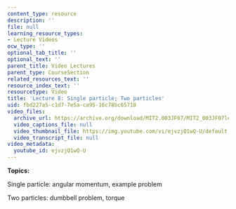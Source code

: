 ```yaml
---
content_type: resource
description: ''
file: null
learning_resource_types:
- Lecture Videos
ocw_type: ''
optional_tab_title: ''
optional_text: ''
parent_title: Video Lectures
parent_type: CourseSection
related_resources_text: ''
resource_index_text: ''
resourcetype: Video
title: 'Lecture 8: Single particle; Two particles'
uid: fbd227a5-c1d7-7e5a-ca95-16c78bc65718
video_files:
  archive_url: https://archive.org/download/MIT2.003JF07/MIT2_003JF07lec08_220k.mp4
  video_captions_file: null
  video_thumbnail_file: https://img.youtube.com/vi/ejvzjQ1wQ-U/default.jpg
  video_transcript_file: null
video_metadata:
  youtube_id: ejvzjQ1wQ-U
---
```


**Topics:**

Single particle: angular momentum, example problem

Two particles: dumbbell problem, torque